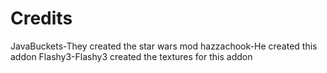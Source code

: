 Credits
=======
JavaBuckets-They created the star wars mod
hazzachook-He created this addon
Flashy3-Flashy3 created the textures for this addon
